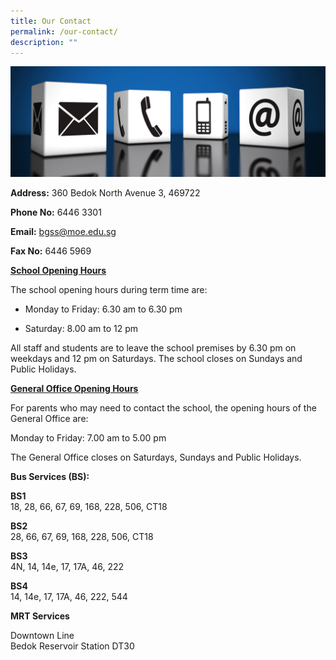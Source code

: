 ```yaml
---
title: Our Contact
permalink: /our-contact/
description: ""
---
```


![](/images/contacts.jpg)

<b>Address:</b> 360 Bedok North Avenue 3, 469722

<b>Phone No:</b> 6446 3301

<b>Email:</b> <a href="mailto:bgss@moe.edu.sg">bgss@moe.edu.sg</a>

<b>Fax No:</b> 6446 5969

**<u>School Opening Hours</u>**

The school opening hours during term time are:

* Monday to Friday: 6.30 am to 6.30 pm

* Saturday: 8.00 am to 12 pm

All staff and students are to leave the school premises by 6.30 pm on weekdays and 12 pm on Saturdays. The school closes on Sundays and Public Holidays.

**<u>General Office Opening Hours</u>**

For parents who may need to contact the school, the opening hours of the General Office are:

Monday to Friday: 7.00 am to 5.00 pm

The General Office closes on Saturdays, Sundays and Public Holidays.

**Bus Services (BS):**

<b>BS1</b><br>
18, 28, 66, 67, 69, 168, 228, 506, CT18

<b>BS2</b><br>
28, 66, 67, 69, 168, 228, 506, CT18

<b>BS3</b><br>
4N, 14, 14e, 17, 17A, 46, 222

<b>BS4</b><br>
14, 14e, 17, 17A, 46, 222, 544

**MRT Services**

Downtown Line<br>
Bedok Reservoir Station DT30